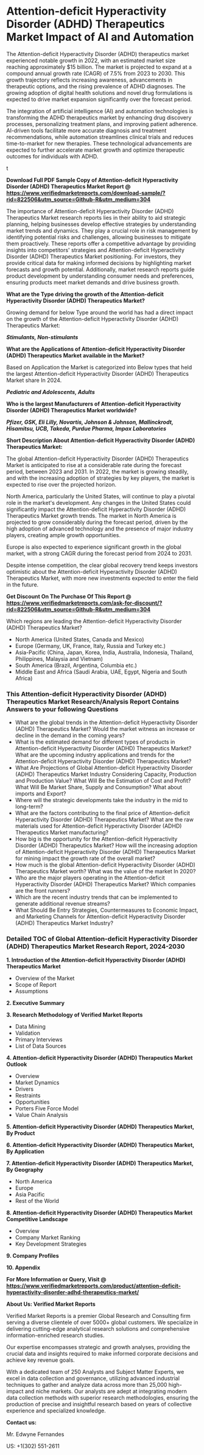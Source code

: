 <meta name="title" content="Global  Attention-deficit Hyperactivity Disorder (ADHD) Therapeutics Market Impact of AI and Automation"><meta name="description" content="  The Attention-deficit Hyperactivity Disorder (ADHD) therapeutics market experienced notable growth in 2022, with an estimated market size reaching approximately $15 "><meta name="title" content=" Attention-deficit Hyperactivity Disorder (ADHD) Therapeutics Market Size, Share, Scope, Trends, Growth, Opportunities, Analysis, Forecast"> <h1>Attention-deficit Hyperactivity Disorder (ADHD) Therapeutics Market Impact of AI and Automation</h1> <p>The Attention-deficit Hyperactivity Disorder (ADHD) therapeutics market experienced notable growth in 2022, with an estimated market size reaching approximately $15 billion. The market is projected to expand at a compound annual growth rate (CAGR) of 7.5% from 2023 to 2030. This growth trajectory reflects increasing awareness, advancements in therapeutic options, and the rising prevalence of ADHD diagnoses. The growing adoption of digital health solutions and novel drug formulations is expected to drive market expansion significantly over the forecast period.</p> <p>The integration of artificial intelligence (AI) and automation technologies is transforming the ADHD therapeutics market by enhancing drug discovery processes, personalizing treatment plans, and improving patient adherence. AI-driven tools facilitate more accurate diagnosis and treatment recommendations, while automation streamlines clinical trials and reduces time-to-market for new therapies. These technological advancements are expected to further accelerate market growth and optimize therapeutic outcomes for individuals with ADHD.</p> t</p><p id="" class=""><strong>Download Full PDF Sample Copy of Attention-deficit Hyperactivity Disorder (ADHD) Therapeutics Market Report @ <a href="https://www.verifiedmarketreports.com/download-sample/?rid=822506&utm_source=Github-R&utm_medium=304" target="_blank">https://www.verifiedmarketreports.com/download-sample/?rid=822506&utm_source=Github-R&utm_medium=304</a></strong></p><p>The importance of&nbsp;Attention-deficit Hyperactivity Disorder (ADHD) Therapeutics Market research reports lies in their ability to aid strategic planning, helping businesses develop effective strategies by understanding market trends and dynamics. They play a crucial role in risk management by identifying potential risks and challenges, allowing businesses to mitigate them proactively. These reports offer a competitive advantage by providing insights into competitors' strategies and Attention-deficit Hyperactivity Disorder (ADHD) Therapeutics Market positioning. For investors, they provide critical data for making informed decisions by highlighting market forecasts and growth potential. Additionally, market research reports guide product development by understanding consumer needs and preferences, ensuring products meet market demands and drive business growth.</p><p><strong>What are the&nbsp;Type driving the growth of the Attention-deficit Hyperactivity Disorder (ADHD) Therapeutics Market?</strong></p><p id="" class="">Growing demand for below Type around the world has had a direct impact on the growth of the Attention-deficit Hyperactivity Disorder (ADHD) Therapeutics Market:</p><em><strong>Stimulants, Non-stimulants</strong></em></p><strong>What are the&nbsp;Applications&nbsp;of Attention-deficit Hyperactivity Disorder (ADHD) Therapeutics Market available in the Market?</strong></p><p id="" class="">Based on Application the Market is categorized into Below types that held the largest Attention-deficit Hyperactivity Disorder (ADHD) Therapeutics Market share In 2024.</p><em><strong>Pediatric and Adolescents, Adults</strong></em></p><strong>Who is the largest Manufacturers of Attention-deficit Hyperactivity Disorder (ADHD) Therapeutics Market worldwide?</strong></p><p><em><strong>Pfizer, GSK, Eli Lilly, Novartis, Johnson & Johnson, Mallinckrodt, Hisamitsu, UCB, Takeda, Purdue Pharma, Impax Laboratories</strong></em></p><p id="" class=""><strong>Short Description About Attention-deficit Hyperactivity Disorder (ADHD) Therapeutics Market:</strong></p><p>The global Attention-deficit Hyperactivity Disorder (ADHD) Therapeutics Market is anticipated to rise at a considerable rate during the forecast period, between 2023 and 2031. In 2022, the market is growing steadily, and with the increasing adoption of strategies by key players, the market is expected to rise over the projected horizon.</p><p>North America, particularly the United States, will continue to play a pivotal role in the market's development. Any changes in the United States could significantly impact the Attention-deficit Hyperactivity Disorder (ADHD) Therapeutics Market growth trends. The market in North America is projected to grow considerably during the forecast period, driven by the high adoption of advanced technology and the presence of major industry players, creating ample growth opportunities.</p><p>Europe is also expected to experience significant growth in the global market, with a strong CAGR during the forecast period from 2024 to 2031.</p><p>Despite intense competition, the clear global recovery trend keeps investors optimistic about the Attention-deficit Hyperactivity Disorder (ADHD) Therapeutics Market, with more new investments expected to enter the field in the future.</p><p id="" class=""><strong>Get Discount On The Purchase Of This Report @ <a href="https://www.verifiedmarketreports.com/ask-for-discount/?rid=822506&utm_source=Github-R&utm_medium=304" target="_blank">https://www.verifiedmarketreports.com/ask-for-discount/?rid=822506&utm_source=Github-R&utm_medium=304</a></strong></p>Which regions are leading the Attention-deficit Hyperactivity Disorder (ADHD) Therapeutics Market?</p><ul><li>North America (United States, Canada and Mexico)</li><li>Europe (Germany, UK, France, Italy, Russia and Turkey etc.)</li><li>Asia-Pacific (China, Japan, Korea, India, Australia, Indonesia, Thailand, Philippines, Malaysia and Vietnam)</li><li>South America (Brazil, Argentina, Columbia etc.)</li><li>Middle East and Africa (Saudi Arabia, UAE, Egypt, Nigeria and South Africa)</li></ul><h3 id="" class="">This Attention-deficit Hyperactivity Disorder (ADHD) Therapeutics Market Research/Analysis Report Contains Answers to your following Questions</h3><ul><li>What are the global trends in the Attention-deficit Hyperactivity Disorder (ADHD) Therapeutics Market? Would the market witness an increase or decline in the demand in the coming years?</li><li>What is the estimated demand for different types of products in Attention-deficit Hyperactivity Disorder (ADHD) Therapeutics Market? What are the upcoming industry applications and trends for the Attention-deficit Hyperactivity Disorder (ADHD) Therapeutics Market?</li><li>What Are Projections of Global Attention-deficit Hyperactivity Disorder (ADHD) Therapeutics Market Industry Considering Capacity, Production and Production Value? What Will Be the Estimation of Cost and Profit? What Will Be Market Share, Supply and Consumption? What about imports and Export?</li><li>Where will the strategic developments take the industry in the mid to long-term?</li><li>What are the factors contributing to the final price of Attention-deficit Hyperactivity Disorder (ADHD) Therapeutics Market? What are the raw materials used for Attention-deficit Hyperactivity Disorder (ADHD) Therapeutics Market manufacturing?</li><li>How big is the opportunity for the Attention-deficit Hyperactivity Disorder (ADHD) Therapeutics Market? How will the increasing adoption of Attention-deficit Hyperactivity Disorder (ADHD) Therapeutics Market for mining impact the growth rate of the overall market?</li><li>How much is the global Attention-deficit Hyperactivity Disorder (ADHD) Therapeutics Market worth? What was the value of the market In 2020?</li><li>Who are the major players operating in the Attention-deficit Hyperactivity Disorder (ADHD) Therapeutics Market? Which companies are the front runners?</li><li>Which are the recent industry trends that can be implemented to generate additional revenue streams?</li><li>What Should Be Entry Strategies, Countermeasures to Economic Impact, and Marketing Channels for Attention-deficit Hyperactivity Disorder (ADHD) Therapeutics Market Industry?</li></ul><h3 id="" class="">Detailed TOC of Global Attention-deficit Hyperactivity Disorder (ADHD) Therapeutics Market Research Report, 2024-2030</h3><p id="" class=""><strong>1. Introduction of the Attention-deficit Hyperactivity Disorder (ADHD) Therapeutics Market</strong></p><ul><li>Overview of the Market</li><li>Scope of Report</li><li>Assumptions</li></ul><p id="" class=""><strong>2. Executive Summary</strong></p><p id="" class=""><strong>3. Research Methodology of Verified Market Reports</strong></p><ul><li>Data Mining</li><li>Validation</li><li>Primary Interviews</li><li>List of Data Sources</li></ul><p id="" class=""><strong>4. Attention-deficit Hyperactivity Disorder (ADHD) Therapeutics Market Outlook</strong></p><ul><li>Overview</li><li>Market Dynamics</li><li>Drivers</li><li>Restraints</li><li>Opportunities</li><li>Porters Five Force Model</li><li>Value Chain Analysis</li></ul><p id="" class=""><strong>5. Attention-deficit Hyperactivity Disorder (ADHD) Therapeutics Market, By Product</strong></p><p id="" class=""><strong>6. Attention-deficit Hyperactivity Disorder (ADHD) Therapeutics Market, By Application</strong></p><p id="" class=""><strong>7. Attention-deficit Hyperactivity Disorder (ADHD) Therapeutics Market, By Geography</strong></p><ul><li>North America</li><li>Europe</li><li>Asia Pacific</li><li>Rest of the World</li></ul><p id="" class=""><strong>8. Attention-deficit Hyperactivity Disorder (ADHD) Therapeutics Market Competitive Landscape</strong></p><ul><li>Overview</li><li>Company Market Ranking</li><li>Key Development Strategies</li></ul><p id="" class=""><strong>9. Company Profiles</strong></p><p id="" class=""><strong>10. Appendix</strong></p><p id="" class=""><strong>For More Information or Query, Visit @ <a href="https://www.verifiedmarketreports.com/product/attention-deficit-hyperactivity-disorder-adhd-therapeutics-market/" target="_blank">https://www.verifiedmarketreports.com/product/attention-deficit-hyperactivity-disorder-adhd-therapeutics-market/</a></strong></p><p id="" class=""><strong>About Us: Verified Market Reports</strong></p><p id="" class="">Verified Market Reports is a premier Global Research and Consulting firm serving a diverse clientele of over 5000+ global customers. We specialize in delivering cutting-edge analytical research solutions and comprehensive information-enriched research studies.</p><p id="" class="">Our expertise encompasses strategic and growth analyses, providing the crucial data and insights required to make informed corporate decisions and achieve key revenue goals.</p><p id="" class="">With a dedicated team of 250 Analysts and Subject Matter Experts, we excel in data collection and governance, utilizing advanced industrial techniques to gather and analyze data across more than 25,000 high-impact and niche markets. Our analysts are adept at integrating modern data collection methods with superior research methodologies, ensuring the production of precise and insightful research based on years of collective experience and specialized knowledge.</p><p id="" class=""><strong>Contact us:</strong></p><p id="" class="">Mr. Edwyne Fernandes</p><p id="" class="">US: +1(302) 551-2611</p>